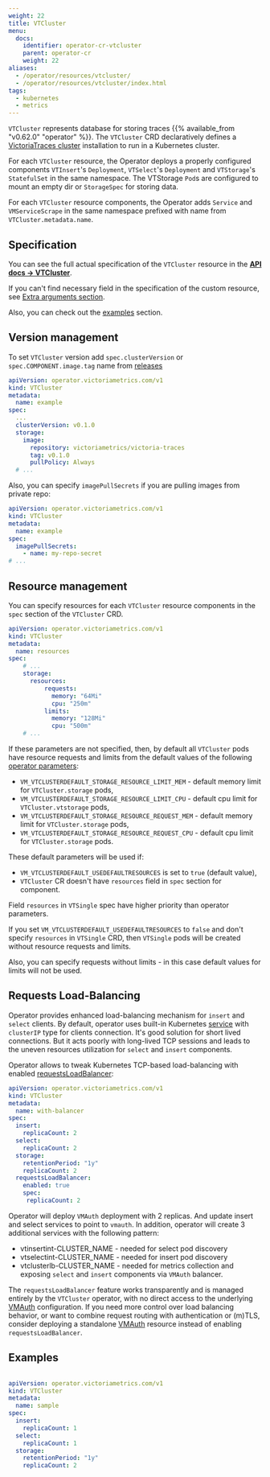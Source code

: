 ```yaml
---
weight: 22
title: VTCluster
menu:
  docs:
    identifier: operator-cr-vtcluster
    parent: operator-cr
    weight: 22
aliases:
  - /operator/resources/vtcluster/
  - /operator/resources/vtcluster/index.html
tags:
  - kubernetes
  - metrics
---
```

`VTCluster` represents database for storing traces {{% available_from "v0.62.0" "operator" %}}.
The `VTCluster` CRD declaratively defines a [VictoriaTraces cluster](https://docs.victoriametrics.com/victoriatraces/)
installation to run in a Kubernetes cluster.

For each `VTCluster` resource, the Operator deploys a properly configured components `VTInsert`'s `Deployment`, `VTSelect`'s `Deployment` and `VTStorage`'s `StatefulSet` in the same namespace.
The VTStorage `Pod`s are configured to mount an empty dir or `StorageSpec` for storing data.

For each `VTCluster` resource components, the Operator adds `Service` and `VMServiceScrape` in the same namespace prefixed with name from `VTCluster.metadata.name`.

## Specification

You can see the full actual specification of the `VTCluster` resource in the **[API docs -> VTCluster](https://docs.victoriametrics.com/operator/api/#vtcluster)**.

If you can't find necessary field in the specification of the custom resource,
see [Extra arguments section](https://docs.victoriametrics.com/operator/resources/#extra-arguments).

Also, you can check out the [examples](https://docs.victoriametrics.com/operator/resources/vtcluster/#examples) section.

## Version management

To set `VTCluster` version add `spec.clusterVersion` or `spec.COMPONENT.image.tag` name from [releases](https://github.com/VictoriaMetrics/VictoriaMetrics/releases)

```yaml
apiVersion: operator.victoriametrics.com/v1
kind: VTCluster
metadata:
  name: example
spec:
  ...
  clusterVersion: v0.1.0
  storage:
    image:
      repository: victoriametrics/victoria-traces
      tag: v0.1.0
      pullPolicy: Always
  # ...
```

Also, you can specify `imagePullSecrets` if you are pulling images from private repo:

```yaml
apiVersion: operator.victoriametrics.com/v1
kind: VTCluster
metadata:
  name: example
spec:
  imagePullSecrets:
    - name: my-repo-secret
# ...
```

## Resource management

You can specify resources for each `VTCluster` resource components in the `spec` section of the `VTCluster` CRD.

```yaml
apiVersion: operator.victoriametrics.com/v1
kind: VTCluster
metadata:
  name: resources
spec:
    # ...
    storage:
      resources:
          requests:
            memory: "64Mi"
            cpu: "250m"
          limits:
            memory: "128Mi"
            cpu: "500m"
    # ...
```

If these parameters are not specified, then,
by default all `VTCluster` pods have resource requests and limits from the default values of the following [operator parameters](https://docs.victoriametrics.com/operator/configuration/):

- `VM_VTCLUSTERDEFAULT_STORAGE_RESOURCE_LIMIT_MEM` - default memory limit for `VTCluster.storage` pods,
- `VM_VTCLUSTERDEFAULT_STORAGE_RESOURCE_LIMIT_CPU` - default cpu limit for `VTCluster.vtstorage` pods,
- `VM_VTCLUSTERDEFAULT_STORAGE_RESOURCE_REQUEST_MEM` - default memory limit for `VTCluster.storage` pods,
- `VM_VTCLUSTERDEFAULT_STORAGE_RESOURCE_REQUEST_CPU` - default cpu limit for `VTCluster.storage` pods.

These default parameters will be used if:

- `VM_VTCLUSTERDEFAULT_USEDEFAULTRESOURCES` is set to `true` (default value),
- `VTCluster` CR doesn't have `resources` field in `spec` section for component.

Field `resources` in `VTSingle` spec have higher priority than operator parameters.

If you set `VM_VTCLUSTERDEFAULT_USEDEFAULTRESOURCES` to `false` and don't specify `resources` in `VTSingle` CRD,
then `VTSingle` pods will be created without resource requests and limits.

Also, you can specify requests without limits - in this case default values for limits will not be used.

## Requests Load-Balancing

 Operator provides enhanced load-balancing mechanism for `insert` and `select` clients. By default, operator uses built-in Kubernetes [service](https://kubernetes.io/docs/concepts/services-networking/service/) with `clusterIP` type for clients connection. It's good solution for short lived connections. But it acts poorly with long-lived TCP sessions and leads to the uneven resources utilization for `select` and `insert` components.

 Operator allows to tweak Kubernetes TCP-based load-balancing with enabled [requestsLoadBalancer](https://docs.victoriametrics.com/operator/api/#vmclusterspec-requestsloadbalancer):

```yaml
apiVersion: operator.victoriametrics.com/v1
kind: VTCluster
metadata:
  name: with-balancer
spec:
  insert:
    replicaCount: 2
  select:
    replicaCount: 2
  storage:
    retentionPeriod: "1y"
    replicaCount: 2
  requestsLoadBalancer:
    enabled: true
    spec:
     replicaCount: 2
```

 Operator will deploy `VMAuth` deployment with 2 replicas. And update insert and select services to point to `vmauth`.
 In addition, operator will create 3 additional services with the following pattern:

- vtinsertint-CLUSTER_NAME - needed for select pod discovery
- vtselectint-CLUSTER_NAME - needed for insert pod discovery
- vtclusterlb-CLUSTER_NAME - needed for metrics collection and exposing `select` and `insert` components via `VMAuth` balancer.

The `requestsLoadBalancer` feature works transparently and is managed entirely by the `VTCluster` operator, 
with no direct access to the underlying [VMAuth](https://docs.victoriametrics.com/victoriametrics/vmauth/) configuration. 
If you need more control over load balancing behavior, 
or want to combine request routing with authentication or (m)TLS, 
consider deploying a standalone [VMAuth](https://docs.victoriametrics.com/operator/resources/vmauth/) resource instead of enabling `requestsLoadBalancer`.


## Examples

```yaml

apiVersion: operator.victoriametrics.com/v1
kind: VTCluster
metadata:
  name: sample
spec:
  insert:
    replicaCount: 1
  select:
    replicaCount: 1
  storage:
    retentionPeriod: "1y"
    replicaCount: 2
```
